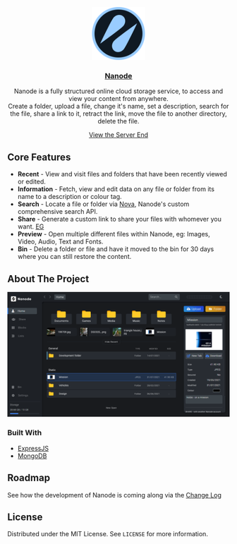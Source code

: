 <!-- PROJECT LOGO -->
<p align="center">
  <a href="https://nanode.one/">
    <img src="/assets/nanode/logo/Nanode Dark Circle.png" alt="Logo" width="120" height="120">
  </a>
</p>

<div align="center">
  <h3 align="center"><a href='https://nanode.one/'>Nanode</a></h3>

  <p align="center">
    Nanode is a fully structured online cloud storage service, to access and view your content from anywhere.
    <br>Create a folder, upload a file, change it's name, set a description, search for the file, share a link to it, retract the link, move the file to another directory, delete the file.
  </p>
  
  [View the Server End](https://github.com/BenHinson/Nanode-Server)
</div>

<!-- Features -->
## Core Features
- **Recent** - View and visit files and folders that have been recently viewed or edited.
- **Information** - Fetch, view and edit data on any file or folder from its name to a description or colour tag.
- **Search** - Locate a file or folder via [Nova](https://dev.nanode.one/#nova), Nanode's custom comprehensive search API.
- **Share** - Generate a custom link to share your files with whomever you want. [EG](https://link.nanode.one/BGRDGAE-PIF18ZHJ)
- **Preview** - Open multiple different files within Nanode, eg: Images, Video, Audio, Text and Fonts.
- **Bin** - Delete a folder or file and have it moved to the bin for 30 days where you can still restore the content.

<!-- - **Item Customisation** - Set colours, descriptions, security and names for every file and folder.
- **Links** - Generate short links for others to see, or send them a download link for a whole directory.
- **Share** - Set up a private or group chat to share files between friends and colleagues.
- **Blocks** - Separate projects, interests and webpages in customisable Blocks.
- **Lists** - View images and videos or listen to your audio and music through separated lists.
- **Bin** - Be confident in safety. Deleted files are kept in the Bin for 30 days incase you need them again.
- **Settings** - Block or list view. Dark or light theme. DD/MM/YY or MM/DD/YY. and more settings! -->

<!-- ABOUT THE PROJECT -->
## About The Project
![Nanode Screenshot](/assets/covers/overview_17_08_2021.png)

<!-- What started as a simple python text editor, to an [electron](https://www.electronjs.org/) desktop application ([Alpharium](https://github.com/BenHinson/Alpharium)), a [socket io](https://socket.io/) file streamer and finally a modern cloud storage service, Nanode has had a unique journey. [View the design history](https://dev.nanode.one/design) -->

### Built With
* [ExpressJS](https://expressjs.com/)
* [MongoDB](https://www.mongodb.com/)
<!-- * [SocketIO](https://socket.io/) -->


<!-- ROADMAP -->
## Roadmap
See how the development of Nanode is coming along via the [Change Log]('https://dev.nanode.one/#changelog')
<!-- Also view the [Incoming Section](https://dev.nanode.one/#incoming) for a list of possible features. -->


<!-- LICENSE -->
## License
Distributed under the MIT License. See `LICENSE` for more information.
